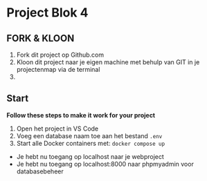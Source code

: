 # Project Blok 4

## FORK & KLOON

1. Fork dit project op Github.com
2. Kloon dit project naar je eigen machine met behulp van GIT in je projectenmap via de terminal
3. 
   
## Start 
**Follow these steps to make it work for your project**

1. Open het project in VS Code
2. Voeg een database naam toe aan het bestand `.env`
3. Start alle Docker containers met: `docker compose up`

- Je hebt nu toegang op localhost naar je webproject
- Je hebt nu toegang op localhost:8000 naar phpmyadmin voor databasebeheer
